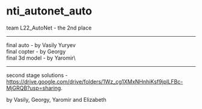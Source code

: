 # nti_autonet_auto

team L22_AutoNet - the 2nd place
***
final auto - by Vasily Yuryev\
final copter - by Georgy\
final 3d model - by Yaromir\

***

second stage solutions - https://drive.google.com/drive/folders/1Wz_cg1XMxNHnhiKsf9jpILFBc-MjGRQB?usp=sharing.

by Vasily, Georgy, Yaromir and Elizabeth

